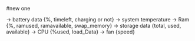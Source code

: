 #new one

-> battery data {%, timeleft, charging or not}
-> system temperature
-> Ram {%, ramused, ramavailable, swap_memory}
-> storage data {total, used, available}
-> CPU {%used, load_Data}
-> fan {speed}